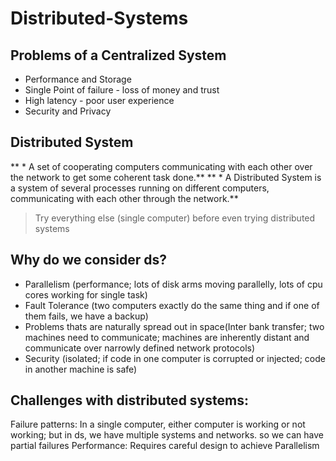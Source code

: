 # Distributed-Systems
## Problems of a Centralized System
* Performance and Storage
* Single Point of failure - loss of money and trust
* High latency - poor user experience
* Security and Privacy

## Distributed System
** * A set of cooperating computers communicating with each other over the network to get some coherent task done.**
** * A Distributed System is a system of several processes running on different computers, communicating with each other through the network.**


> Try everything else (single computer) before even trying distributed systems

## Why do we consider ds?
* Parallelism (performance; lots of disk arms moving parallelly, lots of cpu cores working for single task)
* Fault Tolerance (two computers exactly do the same thing and if one of them fails, we have a backup)
* Problems thats are naturally spread out in space(Inter bank transfer; two machines need to communicate; machines are inherently distant and communicate over narrowly defined network protocols)
* Security (isolated; if code in one computer is corrupted or injected; code in another machine is safe)

## Challenges with distributed systems:
Failure patterns: In a single computer, either computer is working or not working; but in ds, we have multiple systems and networks. so we can have partial failures
Performance: Requires careful design to achieve Parallelism

  
